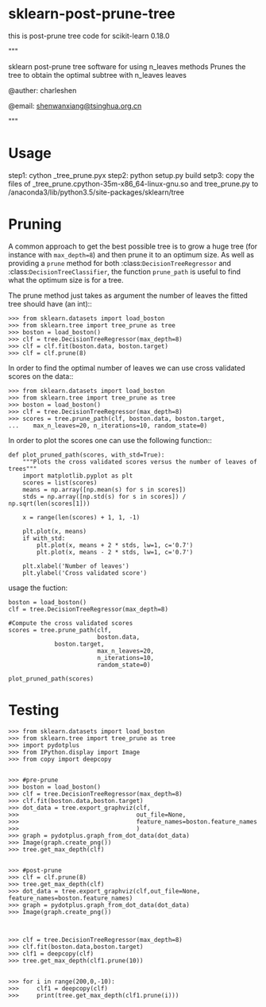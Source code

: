 # sklearn-post-prune-tree
this is post-prune tree code for scikit-learn 0.18.0



"""

sklearn post-prune tree software for using n_leaves methods
Prunes the tree to obtain the optimal subtree with n_leaves leaves

@auther: charleshen

@email: shenwanxiang@tsinghua.org.cn

"""


Usage
=======


step1: cython _tree_prune.pyx
step2: python setup.py build
setp3: copy the files of _tree_prune.cpython-35m-x86_64-linux-gnu.so and tree_prune.py to /anaconda3/lib/python3.5/site-packages/sklearn/tree



Pruning
=======

A common approach to get the best possible tree is to grow a huge tree (for
instance with ``max_depth=8``) and then prune it to an optimum size. As well as
providing a `prune` method for both :class:`DecisionTreeRegressor` and
:class:`DecisionTreeClassifier`, the function ``prune_path`` is useful
to find what the optimum size is for a tree.

The prune method just takes as argument the number of leaves the fitted tree
should have (an int)::

    >>> from sklearn.datasets import load_boston
    >>> from sklearn.tree import tree_prune as tree
    >>> boston = load_boston()
    >>> clf = tree.DecisionTreeRegressor(max_depth=8)
    >>> clf = clf.fit(boston.data, boston.target)
    >>> clf = clf.prune(8)

In order to find the optimal number of leaves we can use cross validated scores
on the data::

    >>> from sklearn.datasets import load_boston
    >>> from sklearn.tree import tree_prune as tree
    >>> boston = load_boston()
    >>> clf = tree.DecisionTreeRegressor(max_depth=8)
    >>> scores = tree.prune_path(clf, boston.data, boston.target, 
    ...    max_n_leaves=20, n_iterations=10, random_state=0)

In order to plot the scores one can use the following function::

    def plot_pruned_path(scores, with_std=True):
        """Plots the cross validated scores versus the number of leaves of trees"""
        import matplotlib.pyplot as plt
        scores = list(scores)
        means = np.array([np.mean(s) for s in scores])
        stds = np.array([np.std(s) for s in scores]) / np.sqrt(len(scores[1]))

        x = range(len(scores) + 1, 1, -1)

        plt.plot(x, means)
        if with_std:
            plt.plot(x, means + 2 * stds, lw=1, c='0.7')
            plt.plot(x, means - 2 * stds, lw=1, c='0.7')

        plt.xlabel('Number of leaves')
        plt.ylabel('Cross validated score')


usage the fuction:

    boston = load_boston()
    clf = tree.DecisionTreeRegressor(max_depth=8)

    #Compute the cross validated scores
    scores = tree.prune_path(clf, 
                             boston.data,
			     boston.target,
                             max_n_leaves=20, 
                             n_iterations=10,
                             random_state=0)

    plot_pruned_path(scores)




Testing
=======

    >>> from sklearn.datasets import load_boston
    >>> from sklearn.tree import tree_prune as tree
    >>> import pydotplus
    >>> from IPython.display import Image
    >>> from copy import deepcopy


    >>> #pre-prune
    >>> boston = load_boston()
    >>> clf = tree.DecisionTreeRegressor(max_depth=8)
    >>> clf.fit(boston.data,boston.target)
    >>> dot_data = tree.export_graphviz(clf,
    >>>                                 out_file=None,
    >>>                                 feature_names=boston.feature_names
    >>>                                 )
    >>> graph = pydotplus.graph_from_dot_data(dot_data)
    >>> Image(graph.create_png())
    >>> tree.get_max_depth(clf)


    >>> #post-prune
    >>> clf = clf.prune(8)
    >>> tree.get_max_depth(clf)
    >>> dot_data = tree.export_graphviz(clf,out_file=None, feature_names=boston.feature_names)
    >>> graph = pydotplus.graph_from_dot_data(dot_data)
    >>> Image(graph.create_png())



    >>> clf = tree.DecisionTreeRegressor(max_depth=8)
    >>> clf.fit(boston.data,boston.target)
    >>> clf1 = deepcopy(clf)
    >>> tree.get_max_depth(clf1.prune(10))


    >>> for i in range(200,0,-10):
    >>>     clf1 = deepcopy(clf)
    >>>     print(tree.get_max_depth(clf1.prune(i)))
